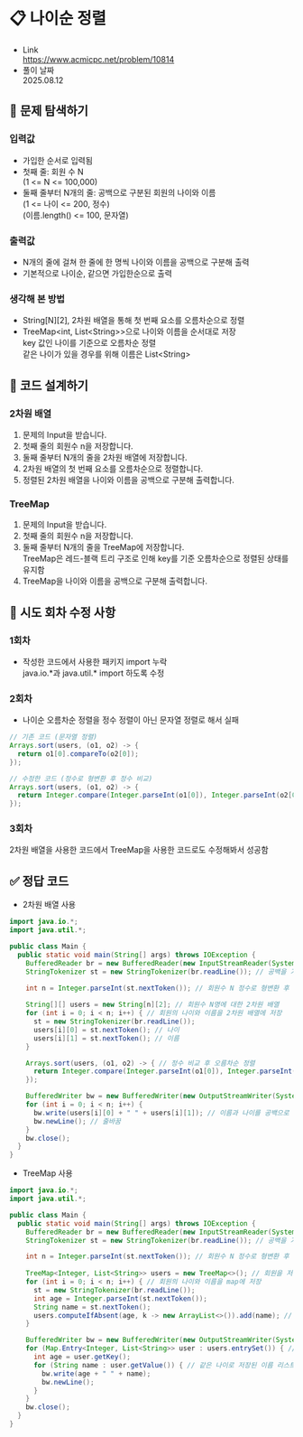 # 📋 나이순 정렬
- Link<br>
https://www.acmicpc.net/problem/10814
- 풀이 날짜<br>
2025.08.12

## 🔎 문제 탐색하기

### 입력값
- 가입한 순서로 입력됨
- 첫째 줄: 회원 수 N<br>
(1 <= N <= 100,000)
- 둘째 줄부터 N개의 줄: 공백으로 구분된 회원의 나이와 이름<br>
(1 <= 나이 <= 200, 정수)<br>
(이름.length() <= 100, 문자열)


### 출력값
- N개의 줄에 걸쳐 한 줄에 한 명씩 나이와 이름을 공백으로 구분해 출력
- 기본적으로 나이순, 같으면 가입한순으로 출력

### 생각해 본 방법
- String[N][2], 2차원 배열을 통해 첫 번째 요소를 오름차순으로 정렬
- TreeMap<int, List\<String>>으로 나이와 이름을 순서대로 저장<br>
key 값인 나이를 기준으로 오름차순 정렬<br>
같은 나이가 있을 경우를 위해 이름은 List\<String>

## 📝 코드 설계하기
### 2차원 배열
1. 문제의 Input을 받습니다.
2. 첫째 줄의 회원수 n을 저장합니다.
3. 둘째 줄부터 N개의 줄을 2차원 배열에 저장합니다.
4. 2차원 배열의 첫 번째 요소를 오름차순으로 정렬합니다.
5. 정렬된 2차원 배열을 나이와 이름을 공백으로 구분해 출력합니다.

### TreeMap
1. 문제의 Input을 받습니다.
2. 첫째 줄의 회원수 n을 저장합니다.
3. 둘째 줄부터 N개의 줄을 TreeMap에 저장합니다.<br>
TreeMap은 레드-블랙 트리 구조로 인해 key를 기준 오름차순으로 정렬된 상태를 유지함
4. TreeMap을 나이와 이름을 공백으로 구분해 출력합니다.

## 🔧 시도 회차 수정 사항
### 1회차
- 작성한 코드에서 사용한 패키지 import 누락<br>
java.io.\*과 java.util.\* import 하도록 수정

### 2회차
- 나이순 오름차순 정렬을 정수 정렬이 아닌 문자열 정렬로 해서 실패
```java
// 기존 코드 (문자열 정렬)
Arrays.sort(users, (o1, o2) -> {
  return o1[0].compareTo(o2[0]);
});

// 수정한 코드 (정수로 형변환 후 정수 비교)
Arrays.sort(users, (o1, o2) -> {
  return Integer.compare(Integer.parseInt(o1[0]), Integer.parseInt(o2[0]));
});
```

### 3회차
2차원 배열을 사용한 코드에서 TreeMap을 사용한 코드로도 수정해봐서 성공함

## ✅ 정답 코드
- 2차원 배열 사용
```java
import java.io.*;
import java.util.*;

public class Main {
  public static void main(String[] args) throws IOException {
    BufferedReader br = new BufferedReader(new InputStreamReader(System.in)); // 한 줄 단위로 입력값 입력 받음
    StringTokenizer st = new StringTokenizer(br.readLine()); // 공백을 기준으로 잘라주는 st 생성

    int n = Integer.parseInt(st.nextToken()); // 회원수 N 정수로 형변환 후 입력
    
    String[][] users = new String[n][2]; // 회원수 N명에 대한 2차원 배열
    for (int i = 0; i < n; i++) { // 회원의 나이와 이름을 2차원 배열에 저장
      st = new StringTokenizer(br.readLine());
      users[i][0] = st.nextToken(); // 나이
      users[i][1] = st.nextToken(); // 이름
    }

    Arrays.sort(users, (o1, o2) -> { // 정수 비교 후 오름차순 정렬
      return Integer.compare(Integer.parseInt(o1[0]), Integer.parseInt(o2[0]));
    });

    BufferedWriter bw = new BufferedWriter(new OutputStreamWriter(System.out)); 
    for (int i = 0; i < n; i++) {
      bw.write(users[i][0] + " " + users[i][1]); // 이름과 나이를 공백으로 구분해 출력
      bw.newLine(); // 줄바꿈
    }
    bw.close();
  }
}
```

- TreeMap 사용
```java
import java.io.*;
import java.util.*;

public class Main {
  public static void main(String[] args) throws IOException {
    BufferedReader br = new BufferedReader(new InputStreamReader(System.in)); // 한 줄 단위로 입력값 입력 받음
    StringTokenizer st = new StringTokenizer(br.readLine()); // 공백을 기준으로 잘라주는 st 생성

    int n = Integer.parseInt(st.nextToken()); // 회원수 N 정수로 형변환 후 입력
    
    TreeMap<Integer, List<String>> users = new TreeMap<>(); // 회원을 저장할 map
    for (int i = 0; i < n; i++) { // 회원의 나이와 이름을 map에 저장
      st = new StringTokenizer(br.readLine());
      int age = Integer.parseInt(st.nextToken());
      String name = st.nextToken();
      users.computeIfAbsent(age, k -> new ArrayList<>()).add(name); // key 값에 해당하는 value가 존재하면 가져와서 사용하고 없으면 새로 만듦
    }

    BufferedWriter bw = new BufferedWriter(new OutputStreamWriter(System.out)); 
    for (Map.Entry<Integer, List<String>> user : users.entrySet()) { // map에 저장된 (key, value) 쌍을 Set 형태로 가져오기
      int age = user.getKey();
      for (String name : user.getValue()) { // 같은 나이로 저장된 이름 리스트 가져오기
        bw.write(age + " " + name);
        bw.newLine();
      }
    }
    bw.close();
  }
}
```